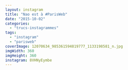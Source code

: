 ```yaml
---
layout: instagram
title: "Nao est à #ParisWeb"
date: "2015-10-02"
categories: 
  - "trucs-instagrammes"
tags: 
  - "instagram"
  - "parisweb"
coverImage: 12070634_985361594819777_1133198581_n.jpg
imgWidth: 360
imgHeight: 360
instagram: 8VHNyEymbe
---
```

